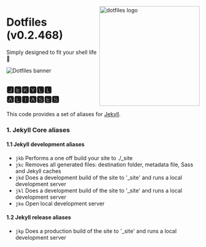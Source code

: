 <!-- markdownlint-disable MD033 MD041 MD043 -->

<img src="https://kura.pro/dotfiles/v2/images/logos/dotfiles.svg"
alt="dotfiles logo" width="261" align="right" />

<!-- markdownlint-enable MD033 MD041 -->

# Dotfiles (v0.2.468)

Simply designed to fit your shell life 🐚

![Dotfiles banner][banner]

## 🅹🅴🅺🆈🅻🅻 🅰🅻🅸🅰🆂🅴🆂

This code provides a set of aliases for
[Jekyll](https://jekyllrb.com/).

### 1. Jekyll Core aliases

#### 1.1 Jekyll development aliases

- `jkb` Performs a one off build your site to ./_site
- `jkc` Removes all generated files: destination folder, metadata file,
  Sass and Jekyll caches
- `jkd` Does a development build of the site to '_site' and runs a local
  development server
- `jkl` Does a development build of the site to '_site' and runs a local
  development server
- `jko` Open local development server

#### 1.2 Jekyll release aliases

- `jkp` Does a production build of the site to '_site' and runs a local
  development server

[banner]: https://kura.pro/dotfiles/v2/images/titles/title-dotfiles.svg
